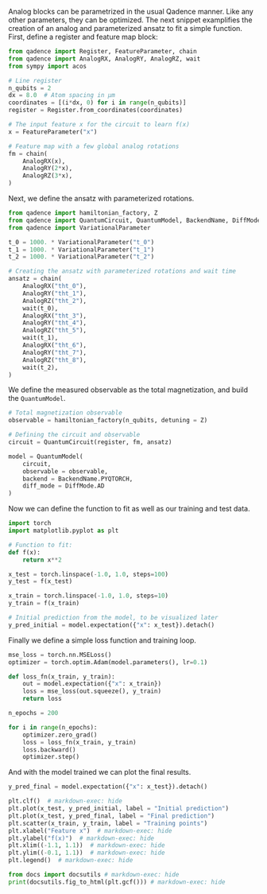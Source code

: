 Analog blocks can be parametrized in the usual Qadence manner. Like any other parameters,
they can be optimized. The next snippet examplifies the creation of an analog and parameterized ansatz
to fit a simple function. First, define a register and feature map block:

```python exec="on" source="material-block" session="qcl"
from qadence import Register, FeatureParameter, chain
from qadence import AnalogRX, AnalogRY, AnalogRZ, wait
from sympy import acos

# Line register
n_qubits = 2
dx = 8.0  # Atom spacing in μm
coordinates = [(i*dx, 0) for i in range(n_qubits)]
register = Register.from_coordinates(coordinates)

# The input feature x for the circuit to learn f(x)
x = FeatureParameter("x")

# Feature map with a few global analog rotations
fm = chain(
    AnalogRX(x),
    AnalogRY(2*x),
    AnalogRZ(3*x),
)
```

Next, we define the ansatz with parameterized rotations.

```python exec="on" source="material-block" session="qcl"
from qadence import hamiltonian_factory, Z
from qadence import QuantumCircuit, QuantumModel, BackendName, DiffMode
from qadence import VariationalParameter

t_0 = 1000. * VariationalParameter("t_0")
t_1 = 1000. * VariationalParameter("t_1")
t_2 = 1000. * VariationalParameter("t_2")

# Creating the ansatz with parameterized rotations and wait time
ansatz = chain(
    AnalogRX("tht_0"),
    AnalogRY("tht_1"),
    AnalogRZ("tht_2"),
    wait(t_0),
    AnalogRX("tht_3"),
    AnalogRY("tht_4"),
    AnalogRZ("tht_5"),
    wait(t_1),
    AnalogRX("tht_6"),
    AnalogRY("tht_7"),
    AnalogRZ("tht_8"),
    wait(t_2),
)
```

We define the measured observable as the total magnetization, and build the `QuantumModel`.

```python exec="on" source="material-block" session="qcl"
# Total magnetization observable
observable = hamiltonian_factory(n_qubits, detuning = Z)

# Defining the circuit and observable
circuit = QuantumCircuit(register, fm, ansatz)

model = QuantumModel(
    circuit,
    observable = observable,
    backend = BackendName.PYQTORCH,
    diff_mode = DiffMode.AD
)
```

Now we can define the function to fit as well as our training and test data.

```python exec="on" source="material-block" session="qcl"
import torch
import matplotlib.pyplot as plt

# Function to fit:
def f(x):
    return x**2

x_test = torch.linspace(-1.0, 1.0, steps=100)
y_test = f(x_test)

x_train = torch.linspace(-1.0, 1.0, steps=10)
y_train = f(x_train)

# Initial prediction from the model, to be visualized later
y_pred_initial = model.expectation({"x": x_test}).detach()
```

Finally we define a simple loss function and training loop.

```python exec="on" source="material-block" session="qcl"
mse_loss = torch.nn.MSELoss()
optimizer = torch.optim.Adam(model.parameters(), lr=0.1)

def loss_fn(x_train, y_train):
    out = model.expectation({"x": x_train})
    loss = mse_loss(out.squeeze(), y_train)
    return loss

n_epochs = 200

for i in range(n_epochs):
    optimizer.zero_grad()
    loss = loss_fn(x_train, y_train)
    loss.backward()
    optimizer.step()
```

And with the model trained we can plot the final results.

```python exec="on" source="material-block" html="1" session="qcl"
y_pred_final = model.expectation({"x": x_test}).detach()

plt.clf()  # markdown-exec: hide
plt.plot(x_test, y_pred_initial, label = "Initial prediction")
plt.plot(x_test, y_pred_final, label = "Final prediction")
plt.scatter(x_train, y_train, label = "Training points")
plt.xlabel("Feature x")  # markdown-exec: hide
plt.ylabel("f(x)")  # markdown-exec: hide
plt.xlim((-1.1, 1.1))  # markdown-exec: hide
plt.ylim((-0.1, 1.1))  # markdown-exec: hide
plt.legend()  # markdown-exec: hide

from docs import docsutils # markdown-exec: hide
print(docsutils.fig_to_html(plt.gcf())) # markdown-exec: hide
```
